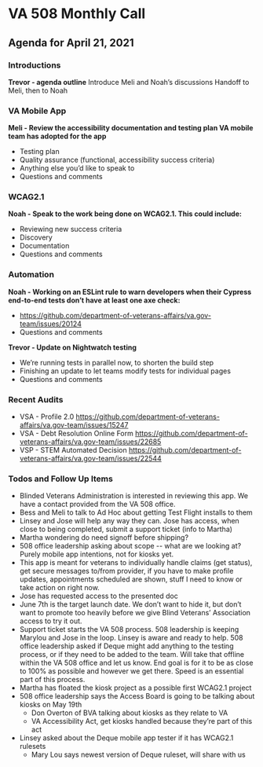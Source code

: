 # VA 508 Monthly Call
## Agenda for April 21, 2021

### Introductions
**Trevor - agenda outline**
Introduce Meli and Noah’s discussions
Handoff to Meli, then to Noah


### VA Mobile App
**Meli - Review the accessibility documentation and testing plan VA mobile team has adopted for the app**
* Testing plan
* Quality assurance (functional, accessibility success criteria)
* Anything else you’d like to speak to
* Questions and comments

### WCAG2.1
**Noah - Speak to the work being done on WCAG2.1. This could include:**
* Reviewing new success criteria
* Discovery
* Documentation
* Questions and comments

### Automation
**Noah - Working on an ESLint rule to warn developers when their Cypress end-to-end tests don’t have at least one axe check:** 
* https://github.com/department-of-veterans-affairs/va.gov-team/issues/20124
* Questions and comments

**Trevor - Update on Nightwatch testing**
* We’re running tests in parallel now, to shorten the build step
* Finishing an update to let teams modify tests for individual pages
* Questions and comments


### Recent Audits
* VSA - Profile 2.0 
https://github.com/department-of-veterans-affairs/va.gov-team/issues/15247
* VSA - Debt Resolution Online Form
https://github.com/department-of-veterans-affairs/va.gov-team/issues/22685
* VSP - STEM Automated Decision
https://github.com/department-of-veterans-affairs/va.gov-team/issues/22544

### Todos and Follow Up Items
* Blinded Veterans Administration is interested in reviewing this app. We have a contact provided from the VA 508 office.
* Bess and Meli to talk to Ad Hoc about getting Test Flight installs to them
* Linsey and Jose will help any way they can. Jose has access, when close to being completed, submit a support ticket (info to Martha)
* Martha wondering do need signoff before shipping?
* 508 office leadership asking about scope -- what are we looking at? Purely mobile app intentions, not for kiosks yet.
* This app is meant for veterans to individually handle claims (get status), get secure messages to/from provider, if you have to make profile updates, appointments scheduled are shown, stuff I need to know or take action on right now.
* Jose has requested access to the presented doc
* June 7th is the target launch date. We don’t want to hide it, but don’t want to promote too heavily before we give Blind Veterans’ Association access to try it out.
* Support ticket starts the VA 508 process. 508 leadership is keeping Marylou and Jose in the loop. Linsey is aware and ready to help.
508 office leadership asked if Deque might add anything to the testing process, or if they need to be added to the team. Will take that offline within the VA 508 office and let us know. End goal is for it to be as close to 100% as possible and however we get there. Speed is an essential part of this process.
* Martha has floated the kiosk project as a possible first WCAG2.1 project
* 508 office leadership says the Access Board is going to be talking about kiosks on May 19th
  * Don Overton of BVA talking about kiosks as they relate to VA
  * VA Accessibility Act, get kiosks handled because they’re part of this act
* Linsey asked about the Deque mobile app tester if it has WCAG2.1 rulesets
  * Mary Lou says newest version of Deque ruleset, will share with us
